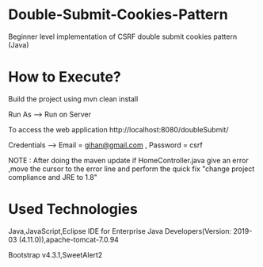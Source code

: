 # Double-Submit-Cookies-Pattern
Beginner level implementation of CSRF double submit cookies pattern (Java) 
# How to Execute?
Build the project using mvn clean install

Run As --> Run on Server

To access the web application http://localhost:8080/doubleSubmit/

Credentials --> Email = gihan@gmail.com , Password = csrf

NOTE : After doing the maven update if HomeController.java give an error ,move the cursor to the error line and perform the quick fix "change project compliance and JRE to 1.8"

# Used Technologies
Java,JavaScript,Eclipse IDE for Enterprise Java Developers(Version: 2019-03 (4.11.0)),apache-tomcat-7.0.94

Bootstrap v4.3.1,SweetAlert2
